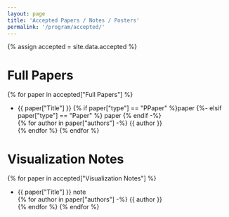 ```yaml
---
layout: page
title: 'Accepted Papers / Notes / Posters'
permalink: '/program/accepted/'
---
```


<script src="https://unpkg.com/vue@3"></script>
<script type="text/javascript" src="{{ site.baseurl }}/assets/javascripts/accepted.js"></script>

{% assign accepted = site.data.accepted %}

# Full Papers

{% for paper in accepted["Full Papers"] %}
- <span class="paper-title">{{ paper["Title"] }}</span>
  {% if paper["type"] == "PPaper" %}<span class="paper-type paper-type-premium">paper</span>
  {%- elsif paper["type"] == "Paper" %} <span class="paper-type">paper</span> {% endif -%}
  <br/>
    {% for author in paper["authors"] -%}
    <span class="paper-author">{{ author }}</span><br/>
    {% endfor %}
{% endfor %}

# Visualization Notes

{% for paper in accepted["Visualization Notes"] %}
- <span class="paper-title">{{ paper["Title"] }}</span>
  <span class="paper-type">note</span>
  <br/>
    {% for author in paper["authors"] -%}
    <span class="paper-author">{{ author }}</span><br/>
    {% endfor %}
{% endfor %}

<div id="posters"></div>

<!-- script type="text/javascript" src="{{ site.baseurl }}/assets/javascripts/accepted.js"></script -->
